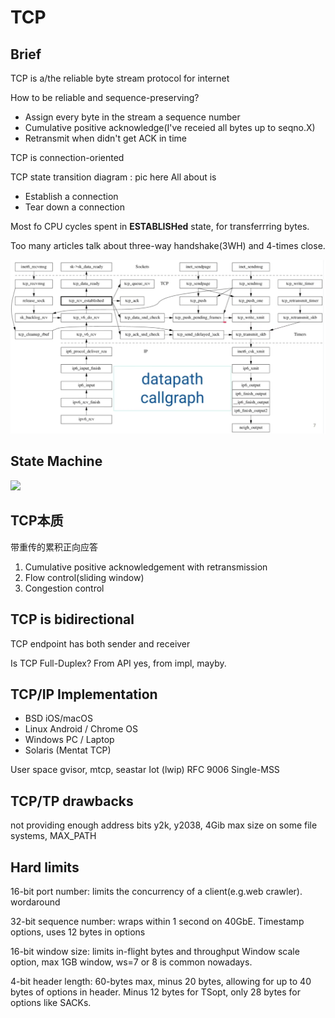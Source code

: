 # TCP

## Brief

TCP is a/the reliable byte stream protocol for internet

How to be reliable and sequence-preserving?

* Assign every byte in the stream a sequence number
* Cumulative positive acknowledge(I've receied all bytes up to seqno.X)
* Retransmit when didn't get ACK in time

TCP is connection-oriented

TCP state transition diagram : pic here
All about is

* Establish a connection
* Tear down a connection

Most fo CPU cycles spent in **ESTABLISHed** state, for transferrring bytes.

Too many articles talk about three-way handshake(3WH) and 4-times close.

![pic](../asserts/Network/tcp.png)

## State Machine

![](../asserts/Network/TCP%20state%20machine.png)

## TCP本质

带重传的累积正向应答

1. Cumulative positive acknowledgement with retransmission
2. Flow control(sliding window)
3. Congestion control

## TCP is bidirectional

TCP endpoint has both sender and receiver

Is TCP Full-Duplex? From API yes, from impl, mayby.

## TCP/IP Implementation

* BSD     iOS/macOS
* Linux   Android / Chrome OS
* Windows PC / Laptop
* Solaris (Mentat TCP)

User space gvisor, mtcp, seastar
Iot (lwip) RFC 9006 Single-MSS

## TCP/TP drawbacks

not providing enough address bits
y2k, y2038, 4Gib max size on some file systems, MAX_PATH

## Hard limits

16-bit port number: limits the concurrency of a client(e.g.web crawler). wordaround

32-bit sequence number: wraps within 1 second on 40GbE.
  Timestamp options, uses 12 bytes in options

16-bit window size: limits in-flight bytes and throughput Window scale option, max 1GB window, ws=7 or 8 is common nowadays.

4-bit header length: 60-bytes max, minus 20 bytes, allowing for up to 40 bytes of options in header. Minus 12 bytes for TSopt, only 28 bytes for options like SACKs.